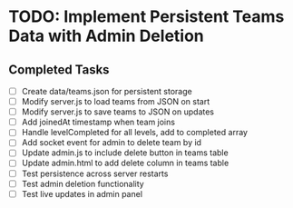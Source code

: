 # TODO: Implement Persistent Teams Data with Admin Deletion

## Completed Tasks
- [ ] Create data/teams.json for persistent storage
- [ ] Modify server.js to load teams from JSON on start
- [ ] Modify server.js to save teams to JSON on updates
- [ ] Add joinedAt timestamp when team joins
- [ ] Handle levelCompleted for all levels, add to completed array
- [ ] Add socket event for admin to delete team by id
- [ ] Update admin.js to include delete button in teams table
- [ ] Update admin.html to add delete column in teams table
- [ ] Test persistence across server restarts
- [ ] Test admin deletion functionality
- [ ] Test live updates in admin panel
